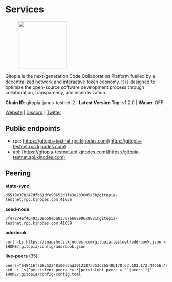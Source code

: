 # Services

<figure><img src="https://raw.githubusercontent.com/kj89/testnet_manuals/main/pingpub/logos/gitopia.png" width="150" alt=""><figcaption></figcaption></figure>

Gitopia is the next-generation Code Collaboration Platform fuelled by  a decentralized network and interactive token economy. It is designed  to optimize the open-source software development process through  collaboration, transparency, and incentivization.

**Chain ID**: gitopia-janus-testnet-2 | **Latest Version Tag**: v1.2.0 | **Wasm**: OFF

[Website](https://gitopia.com/) | [Discord](https://discord.gg/hFTXCGNYDZ) | [Twitter](https://twitter.com/gitopiaDAO)


## Public endpoints

* rpc: [https://gitopia-testnet.rpc.kjnodes.com](https://gitopia-testnet.rpc.kjnodes.com)
* api: [https://gitopia-testnet.api.kjnodes.com](https://gitopia-testnet.api.kjnodes.com)

## Peering

**state-sync**

```
d5519e378247dfb61dfe90652d1fe3e2b3005a5b@gitopia-testnet.rpc.kjnodes.com:41656
```

**seed-node**

```
3f472746f46493309650e5a033076689996c8881@gitopia-testnet.rpc.kjnodes.com:41659
```

**addrbook**
```
curl -Ls https://snapshots.kjnodes.com/gitopia-testnet/addrbook.json > $HOME/.gitopia/config/addrbook.json
```

**live-peers** (35)
```
peers="648416f708c52248a00c5ad3912387a353c26548@178.63.102.172:44656,4977214dacb3713797653c1bc07b5982bcc91649@142.132.253.112:51656,5c2c2b27e1824097d4f5dc7a581a8d615923e76f@185.252.235.110:41656,fd3c90536aafeb61fb735ca15fec7cb1f0747f8c@77.91.73.34:656,182a0faf787f0f62ac2af8975d951ab94573d7d2@194.195.87.52:41656,d5519e378247dfb61dfe90652d1fe3e2b3005a5b@65.109.68.190:41656,5c74fe6868cda2003926c0a6299c9cebec5c4d1a@65.21.239.60:41656,4ec16520a171af24269ddb7aa57f555a455bc76d@95.111.247.144:26656,fb0a1c5dbc329b1b0ae3dac6776df4eb5f2072f6@79.137.248.142:26656,6fa19dbe0236fc9328513ced95d9dd6f8330dbf3@34.160.118.165:26656,0bd2f1a11791f043abba0c10c6792c9f1e29cf22@188.166.82.173:656,9684d6a5fbdac8dc075579dd719e3f78e6be97af@142.93.38.14:26656,ccf24b1e4f8566f3914c08e13d2b6154ed47ddbd@45.153.48.45:26656,3b7845f8c8361c2f2de742473cd891c6e8cdeabf@83.171.249.159:656,995177c4b8c2b498de50483a614f9e30bf02e843@65.109.130.180:26656,e511a5b55979b7d630f016e2b15b513690fd3e33@185.239.209.124:656,3e5ba61e8481c6c71d3f2cc022dd6671ed7cacf8@65.21.170.3:41656,c5fa8b2df54c71b7a6479d9ba67dcd87b7109f25@103.104.75.230:41656,e79532749fb5dd95366f4568a7b2430d0e316fb5@84.46.255.163:26656,67e839cff368a20c9b7a1390b739d3538866b0b6@65.21.134.202:26356,8884a6a17d1634de0d7c177c352d9adcc2b672b4@165.22.7.77:41656,38f4e436b28b05850fa9b67cadf0700123cec094@45.10.154.166:26656,a0004e1861bb5430c8e80a89df5528cd6f3afe44@1.15.73.234:26656,98bdfc67810bf7ac8f5c45b2c677b4bf199eb42e@185.193.67.65:41656,edae8278cef6113e38af80504fb83cbf5eb0f023@165.232.129.242:26656,91bf3eb973595dd4621ccf5853e5ac78c48058da@194.163.180.77:656,74a4bbfbf4d1ca9852d10f3a97e4d012c62aec9e@146.190.102.111:41656,ad33cf22f96e43448798686ed0f7428b8fdacf5b@5.161.90.174:656,e1ab0573d55ff92fad55d2929e353904f1bbe36f@135.181.16.252:31656,df66a0896a1f6cac3ad45810346c1d096b42adc9@164.92.80.120:26656,6871aeacd353d66c38b1ebbf3b1ad244fa05e32b@167.86.84.125:26656,31099d763305ead833b84c28b142ecbfd3628a64@85.190.246.250:41656,374da78901e59810277fc35482bce6e30953f488@80.79.6.155:41656,4ceba74efb843cf10926a9ec757e4e2081d71e92@207.244.226.183:656,6ea375302fdd319ef64e013f469e286faf739da8@213.239.207.165:20086"
sed -i 's|^persistent_peers *=.*|persistent_peers = "'$peers'"|' $HOME/.gitopia/config/config.toml
```
